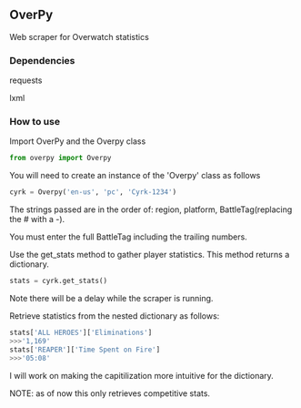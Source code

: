 ## OverPy
Web scraper for Overwatch statistics
### Dependencies
requests

lxml

### How to use
Import OverPy and the Overpy class
```Python
from overpy import Overpy
```

You will need to create an instance of the 'Overpy' class as follows

```Python
cyrk = Overpy('en-us', 'pc', 'Cyrk-1234')
```
The strings passed are in the order of: region, platform, BattleTag(replacing the # with a -).

You must enter the full BattleTag including the trailing numbers.

Use the get_stats method to gather player statistics. This method returns a dictionary.

```Python
stats = cyrk.get_stats()
```

Note there will be a delay while the scraper is running.

Retrieve statistics from the nested dictionary as follows:

```Python
stats['ALL HEROES']['Eliminations']
>>>'1,169'
stats['REAPER']['Time Spent on Fire']
>>>'05:08'
```

I will work on making the capitilization more intuitive for the dictionary.

NOTE: as of now this only retrieves competitive stats.

